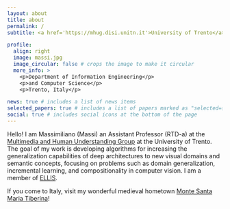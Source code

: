 ```yaml
---
layout: about
title: about
permalink: /
subtitle: <a href='https://mhug.disi.unitn.it'>University of Trento</a>

profile:
  align: right
  image: massi.jpg
  image_circular: false # crops the image to make it circular
  more_info: >
    <p>Department of Information Engineering</p>
    <p>and Computer Science</p>
    <p>Trento, Italy</p>

news: true # includes a list of news items
selected_papers: true # includes a list of papers marked as "selected={true}"
social: true # includes social icons at the bottom of the page
---
```



Hello! I am Massimiliano (Massi) an Assistant Professor (RTD-a) at the <a href="http://mhug.disi.unitn.it/">Multimedia and Human Understanding Group</a> at the University of Trento.  The goal of my work is developing algorithms for increasing the generalization capabilities of deep architectures to new visual domains and semantic concepts, focusing on problems such as domain generalization, incremental learning, and compositionality in computer vision. I am a member of <a href="https://ellis.eu/">ELLIS</a>.


If you come to Italy, visit my wonderful medieval hometown <a href="https://www.umbriatourism.it/monte-santa-maria-tiberina">Monte Santa Maria Tiberina</a>!
